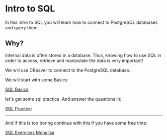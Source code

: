 # Intro to SQL

In this intro to SQL you will learn how to connect to PostgreSQL databases and query them.

## Why?
Internal data is often stored in a database. Thus, knowing how to use SQL in order to access, retrieve and manipulate the data is very important!

We will use DBeaver to connect to the PostgreSQL database.

We will start with some Basics:

[SQL Basics](SQL_Basics/SQL_Exercise.md)

let's get some sql practice. And answer the questions in:

[SQL Practice](SQL_Exercises/Exercise_petowners.md)

-------

And if this is too boring continue with this if you have some free time:

[SQL Exercises Monalisa](SQL_Complex_Exercises/Exercise_monalisa.md)
